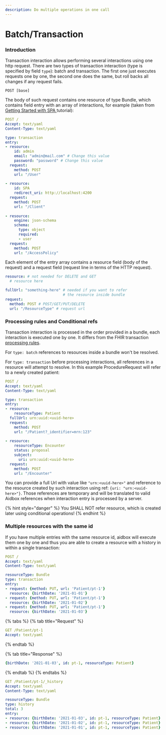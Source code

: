 ```yaml
---
description: Do multiple operations in one call
---
```


# Batch/Transaction

### Introduction

Transaction interaction allows performing several interactions using one http request. There are two types of transaction interaction \(type is specified by field `type`\): batch and transaction. The first one just executes requests one by one, the second one does the same, but roll backs all changes if any request fails. 

```
POST [base]
```

The body of such request contains one resource of type Bundle, which contains field entry with an array of interactions, for example \(taken from [Getting Started with SPA ](../getting-started/installation/getting-started-with-box.md)tutorial\):

```yaml
POST /
​Accept: text/yaml
Content-Type: text/yaml

type: transaction
entry:
- resource:
    id: admin
    email: "admin@mail.com" # Change this value
    password: "password" # Change this value
  request:
    method: POST
    url: "/User"
​
- resource:
    id: SPA
    redirect_uri: http://localhost:4200
  request:
    method: POST
    url: "/Client"
    
- resource:
    engine: json-schema
    schema:
      type: object
      required:
      - user
  request:
    method: POST
    url: "/AccessPolicy"
```

Each element of the entry array contains a resource field \(body of the request\) and a request field \(request line in terms of the HTTP request\).

```yaml
resource: # not needed for DELETE and GET
  # resource here

fullUrl: "something-here" # needed if you want to refer
                          # the resource inside bundle
request:
  method: POST # POST/GET/PUT/DELETE
  url: "/ResourceType" # request url
```

### Processing rules and Conditional refs

Transaction interaction is processed in the order provided in a bundle, each interaction is executed one by one. It differs from the FHIR transaction [processing rules](https://www.hl7.org/fhir/http.html#2.21.0.17.2).

For `type: batch` references to resources inside a bundle won't be resolved.

For `type: transaction` before processing interactions, all references in a resource will attempt to resolve. In this example ProcedureRequest will refer to a newly created patient:

```yaml
POST /
Accept: text/yaml
Content-Type: text/yaml

type: transaction
entry:
- resource:
    resourceType: Patient
  fullUrl: urn:uuid:<uuid-here>
  request:
    method: POST
    url: "/Patient?_identifier=mrn:123"
    
- resource:
    resourceType: Encounter
    status: proposal
    subject:
      uri: urn:uuid:<uuid-here>
  request:
    method: POST
    url: "/Encounter"

```

You can provide a full Url with value like `"urn:<uuid-here>"` and reference to the resource created by such interaction using ref: `{uri: "urn:<uuid-here>"}`. Those references are temporary and will be translated to valid Aidbox references when interaction entry is processed by a server.

{% hint style="danger" %}
You SHALL NOT refer resource, which is created later using conditional operations!
{% endhint %}

### Multiple resources with the same id

If you have multiple entries with the same resource id, aidbox will execute them one by one and thus you are able to create a resource with a history in within a single transaction:

```yaml
POST /
Accept: text/yaml
Content-Type: text/yaml

resourceType: Bundle
type: transaction
entry:
- request: {method: PUT, url: 'Patient/pt-1'}
  resource: {birthDate: '2021-01-01'}
- request: {method: PUT, url: 'Patient/pt-1'}
  resource: {birthDate: '2021-01-02'}
- request: {method: PUT, url: 'Patient/pt-1'}
  resource: {birthDate: '2021-01-03'}
```

{% tabs %}
{% tab title="Request" %}
```yaml
GET /Patient/pt-1
Accept: text/yaml
```
{% endtab %}

{% tab title="Response" %}
```yaml
{birthDate: '2021-01-03', id: pt-1, resourceType: Patient}
```
{% endtab %}
{% endtabs %}

```yaml
GET /Patient/pt-1/_history
Accept: text/yaml
Content-Type: text/yaml

resourceType: Bundle
type: history
total: 3
entry:
- resource: {birthDate: '2021-01-03', id: pt-1, resourceType: Patient}
- resource: {birthDate: '2021-01-02', id: pt-1, resourceType: Patient}
- resource: {birthDate: '2021-01-01', id: pt-1, resourceType: Patient}
```

